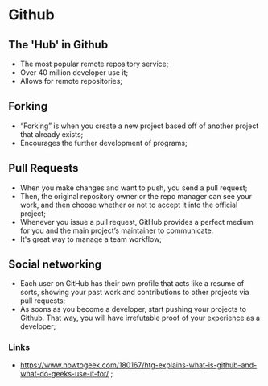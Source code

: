 # Github

## The 'Hub' in Github

- The most popular remote repository service;
- Over 40 million developer use it;
- Allows for remote repositories;

## Forking

- “Forking” is when you create a new project based off of another project that already exists;
- Encourages the further development of programs;

## Pull Requests

- When you make changes and want to push, you send a pull request;
- Then, the original repository owner or the repo manager can see your work, and then choose whether or not to accept it into the official project;
- Whenever you issue a pull request, GitHub provides a perfect medium for you and the main project’s maintainer to communicate.
- It's great way to manage a team workflow;

## Social networking

- Each user on GitHub has their own profile that acts like a resume of sorts, showing your past work and contributions to other projects via pull requests;
- As soons as you become a developer, start pushing your projects to Github. That way, you will have irrefutable proof of your experience as a developer;

### Links

- <https://www.howtogeek.com/180167/htg-explains-what-is-github-and-what-do-geeks-use-it-for/> ;

